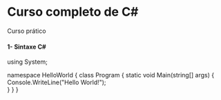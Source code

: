 # Curso completo de C#
Curso prático 

 <h4>1- Sintaxe C#</h4>
 
 <p>using System;

namespace HelloWorld
{
  class Program
  {
    static void Main(string[] args)
    {
      Console.WriteLine("Hello World!");    
    }
  }
}</p>
